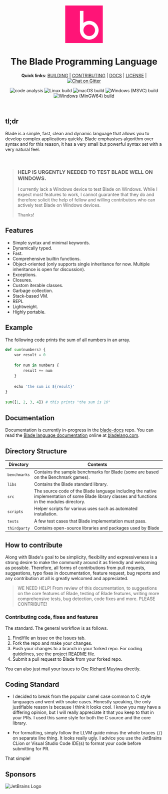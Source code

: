<div align="center">
<p>
    <img width="120" src="./blade-icon.png?sanitize=true">
</p>
<h1>The Blade Programming Language</h1>

**Quick links**: [BUILDING](./BUILDING.md) | [CONTRIBUTING](./CONTRIBUTING.md) | [DOCS](https://bladelang.com) | 
[LICENSE](./LICENSE) | 
[![Chat on Gitter](https://badges.gitter.im/blade-lang/community.svg)](https://gitter.im/blade-lang/community?utm_source=badge&utm_medium=badge&utm_campaign=pr-badge)

<div>

![code analysis](https://github.com/blade-lang/blade/actions/workflows/codeql.yml/badge.svg)
![Linux build](https://github.com/blade-lang/blade/actions/workflows/linux-build.yml/badge.svg)
![macOS build](https://github.com/blade-lang/blade/actions/workflows/osx-build.yml/badge.svg)
![Windows (MSVC) build](https://github.com/blade-lang/blade/actions/workflows/windows-msvc-build.yml/badge.svg)
![Windows (MinGW64) build](https://github.com/blade-lang/blade/actions/workflows/windows-mingw64-build.yml/badge.svg)

</div>

</div>

<br>

## tl;dr

Blade is a simple, fast, clean and dynamic language that allows you to develop complex applications 
quickly. Blade emphasises algorithm over syntax and for this reason, it has a very small but powerful 
syntax set with a very natural feel.

<br>

> ### HELP IS URGENTLY NEEDED TO TEST BLADE WELL ON WINDOWS.
> I currently lack a Windows device to test Blade on Windows.
> While I expect most features to work, I cannot guarantee that they do
> and therefore solicit the help of fellow and willing contributors who
> can actively test Blade on Windows devices.
> 
> Thanks!


## Features

- Simple syntax and minimal keywords.
- Dynamically typed.
- Fast.
- Comprehensive builtin functions.
- Object-oriented (only supports single inheritance for now.
  Multiple inheritance is open for discussion).
- Exceptions.
- Closures.
- Custom iterable classes.
- Garbage collection.
- Stack-based VM.
- REPL
- Lightweight.
- Highly portable.


## Example

The following code prints the sum of all numbers in an array.
```py
def sum(numbers) {
    var result = 0

    for num in numbers {
        result += num
    }

    echo 'the sum is ${result}'
}

sum([1, 2, 3, 4]) # this prints "the sum is 10"
```


## Documentation

Documentation is currently in-progress in the [blade-docs](https://github.com/blade-lang/blade-docs) repo.
You can read the [Blade language documentation](https://bladelang.com) online at [bladelang.com](https://bladelang.com).



## Directory Structure

| Directory | Contents 
|-----------|----------
| `benchmarks` | Contains the sample benchmarks for Blade (some are based on the Benchmark games).
| `libs` | Contains the Blade standard library.
| `src` | The source code of the Blade language including the native implementation of some Blade library classes and functions in the modules directory.
| `scripts` | Helper scripts for various uses such as automated installation.
| `tests` | A few test cases that Blade implementation must pass.
| `thirdparty` | Contains open-source libraries and packages used by Blade


## How to contribute

Along with Blade's goal to be simplicity, flexibility and expressiveness is a strong desire to make the community around it as friendly and welcoming as possible. Therefore, all forms of contributions from pull requests, suggestions, typo fixes in documentation, feature request, bug reports and any contribution at all is greatly welcomed and appreciated.

> WE NEED HELP! From review of this documentation, to suggestions on the core features of Blade,
testing of Blade features, writing more comprehensive tests, bug detection, code fixes and more.
PLEASE CONTRIBUTE!

### Contributing code, fixes and features

The standard. The general workflow is as follows.

1. Find/file an issue on the Issues tab.
2. Fork the repo and make your changes.
3. Push your changes to a branch in your forked repo. For coding guidelines, see the project [README](https://github.com/blade-lang/blade/blob/main/README.md) file.
4. Submit a pull request to Blade from your forked repo.

You can also just mail your issues to [Ore Richard Muyiwa](mailto:eqliqandfriends@gmail.com) directly.


## Coding Standard

-   I decided to break from the popular camel case common to C style
    languages and went with snake cases. Honestly speaking, the only
    justifiable reason is because I think it looks cool. I know you
    may have a differing opinion, but I will really appreciate it
    that you keep to that in your PRs. I used this same style for both
    the C source and the core library.
    
    
-   For formatting, simply follow the LLVM guide minus the whole
    braces `{`/`}` on separate line thing. It looks really ugly.
    I advice you use the JetBrains CLion or Visual Studio Code
    IDE(s) to format your code before submitting for PR.
    
That simple!


## Sponsors

[comment]: <> (![JetBrains Logo]&#40;jetbrains.png&#41;)

<img src="./jetbrains.png" width="64" height="64" alt="JetBrains Logo"/>
